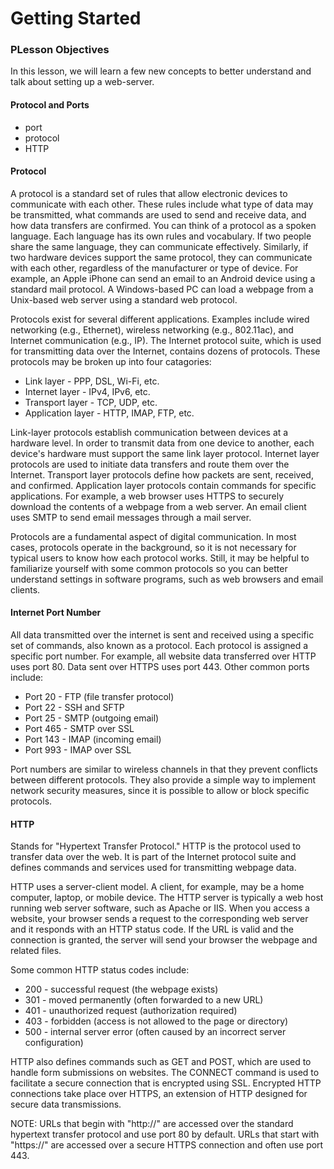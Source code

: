 # Getting Started

### PLesson Objectives
In this lesson, we will learn a few new concepts to better understand and talk about setting up a web-server.

#### Protocol and Ports

- port
- protocol
- HTTP

#### Protocol
A protocol is a standard set of rules that allow electronic devices to communicate with each other. These rules include what type of data may be transmitted, what commands are used to send and receive data, and how data transfers are confirmed. You can think of a protocol as a spoken language. Each language has its own rules and vocabulary. If two people share the same language, they can communicate effectively. Similarly, if two hardware devices support the same protocol, they can communicate with each other, regardless of the manufacturer or type of device. For example, an Apple iPhone can send an email to an Android device using a standard mail protocol. A Windows-based PC can load a webpage from a Unix-based web server using a standard web protocol.

Protocols exist for several different applications. Examples include wired networking (e.g., Ethernet), wireless networking (e.g., 802.11ac), and Internet communication (e.g., IP). The Internet protocol suite, which is used for transmitting data over the Internet, contains dozens of protocols. These protocols may be broken up into four catagories:

- Link layer - PPP, DSL, Wi-Fi, etc.
- Internet layer - IPv4, IPv6, etc.
- Transport layer - TCP, UDP, etc.
- Application layer - HTTP, IMAP, FTP, etc.

Link-layer protocols establish communication between devices at a hardware level. In order to transmit data from one device to another, each device's hardware must support the same link layer protocol. Internet layer protocols are used to initiate data transfers and route them over the Internet. Transport layer protocols define how packets are sent, received, and confirmed. Application layer protocols contain commands for specific applications. For example, a web browser uses HTTPS to securely download the contents of a webpage from a web server. An email client uses SMTP to send email messages through a mail server.

Protocols are a fundamental aspect of digital communication. In most cases, protocols operate in the background, so it is not necessary for typical users to know how each protocol works. Still, it may be helpful to familiarize yourself with some common protocols so you can better understand settings in software programs, such as web browsers and email clients.

#### Internet Port Number
All data transmitted over the internet is sent and received using a specific set of commands, also known as a protocol. Each protocol is assigned a specific port number. For example, all website data transferred over HTTP uses port 80. Data sent over HTTPS uses port 443. Other common ports include:

- Port 20 - FTP (file transfer protocol)
- Port 22 - SSH and SFTP
- Port 25 - SMTP (outgoing email)
- Port 465 - SMTP over SSL
- Port 143 - IMAP (incoming email)
- Port 993 - IMAP over SSL

Port numbers are similar to wireless channels in that they prevent conflicts between different protocols. They also provide a simple way to implement network security measures, since it is possible to allow or block specific protocols.

#### HTTP
Stands for "Hypertext Transfer Protocol." HTTP is the protocol used to transfer data over the web. It is part of the Internet protocol suite and defines commands and services used for transmitting webpage data.

HTTP uses a server-client model. A client, for example, may be a home computer, laptop, or mobile device. The HTTP server is typically a web host running web server software, such as Apache or IIS. When you access a website, your browser sends a request to the corresponding web server and it responds with an HTTP status code. If the URL is valid and the connection is granted, the server will send your browser the webpage and related files.

Some common HTTP status codes include:

- 200 - successful request (the webpage exists)
- 301 - moved permanently (often forwarded to a new URL)
- 401 - unauthorized request (authorization required)
- 403 - forbidden (access is not allowed to the page or directory)
- 500 - internal server error (often caused by an incorrect server configuration)

HTTP also defines commands such as GET and POST, which are used to handle form submissions on websites. The CONNECT command is used to facilitate a secure connection that is encrypted using SSL. Encrypted HTTP connections take place over HTTPS, an extension of HTTP designed for secure data transmissions.

NOTE: URLs that begin with "http://" are accessed over the standard hypertext transfer protocol and use port 80 by default. URLs that start with "https://" are accessed over a secure HTTPS connection and often use port 443.
